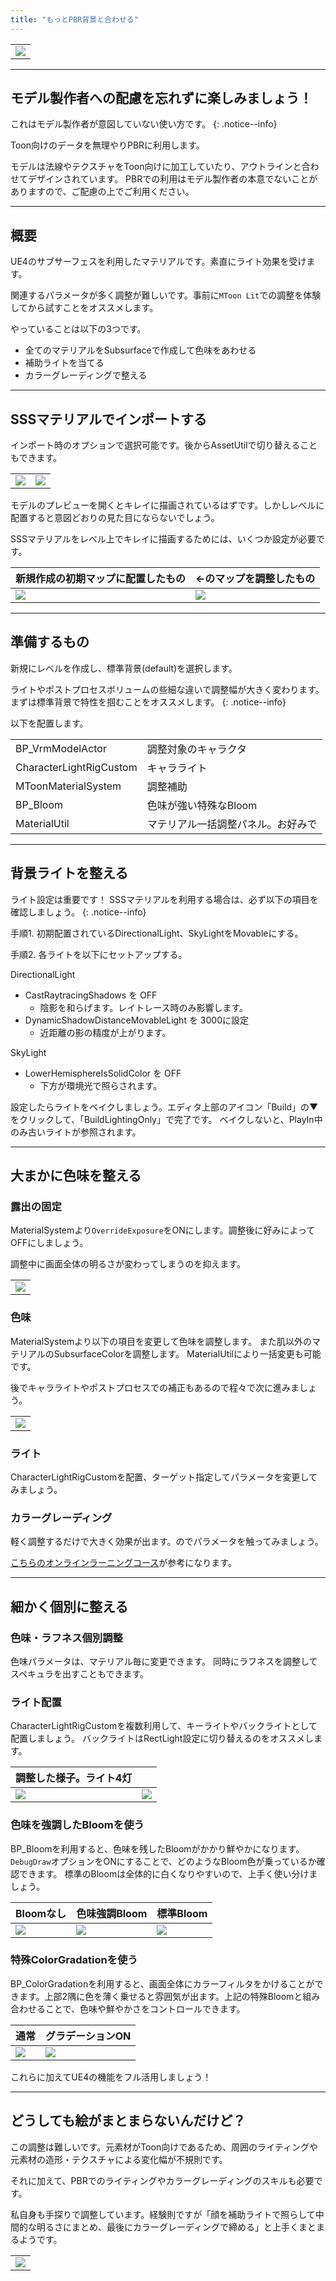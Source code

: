 ```yaml
---
title: "もっとPBR背景と合わせる"
---
```


||
|-|
|[![](./assets/images/small/02s_top2.png)](../assets/images/02s_top2.png)|


----
## モデル製作者への配慮を忘れずに楽しみましょう！

これはモデル製作者が意図していない使い方です。
{: .notice--info}

Toon向けのデータを無理やりPBRに利用します。

モデルは法線やテクスチャをToon向けに加工していたり、アウトラインと合わせてデザインされています。
PBRでの利用はモデル製作者の本意でないことがありますので、ご配慮の上でご利用ください。

----
## 概要

UE4のサブサーフェスを利用したマテリアルです。素直にライト効果を受けます。

関連するパラメータが多く調整が難しいです。事前に`MToon Lit`での調整を体験してから試すことをオススメします。

やっていることは以下の3つです。
 - 全てのマテリアルをSubsurfaceで作成して色味をあわせる
 - 補助ライトを当てる
 - カラーグレーディングで整える

----
## SSSマテリアルでインポートする

インポート時のオプションで選択可能です。後からAssetUtilで切り替えることもできます。

|||
|-|-|
|[![](./assets/images/small/02s_import.png)](../assets/images/02s_import.png)|[![](./assets/images/small/02s_pre1.png)](../assets/images/02s_pre1.png)|

モデルのプレビューを開くとキレイに描画されているはずです。しかしレベルに配置すると意図どおりの見た目にならないでしょう。

SSSマテリアルをレベル上でキレイに描画するためには、いくつか設定が必要です。

|新規作成の初期マップに配置したもの|←のマップを調整したもの|
|-|-|
|[![](./assets/images/small/02s_pre2.png)](../assets/images/02s_pre2.png)|[![](./assets/images/small/02s_pre3.png)](../assets/images/02s_pre3.png)|

----
## 準備するもの

新規にレベルを作成し、標準背景(default)を選択します。

ライトやポストプロセスボリュームの些細な違いで調整幅が大きく変わります。
まずは標準背景で特性を掴むことをオススメします。
{: .notice--info}

以下を配置します。

|||
|-|-|
|BP_VrmModelActor|調整対象のキャラクタ|
|CharacterLightRigCustom|キャラライト|
|MToonMaterialSystem|調整補助|
|BP_Bloom|色味が強い特殊なBloom|
|MaterialUtil|マテリアル一括調整パネル。お好みで|

----
## 背景ライトを整える

ライト設定は重要です！ SSSマテリアルを利用する場合は、必ず以下の項目を確認しましょう。
{: .notice--info}

手順1.
初期配置されているDirectionalLight、SkyLightをMovableにする。

手順2.
各ライトを以下にセットアップする。

DirectionalLight
- CastRaytracingShadows を OFF
  - 陰影を和らげます。レイトレース時のみ影響します。
- DynamicShadowDistanceMovableLight を 3000に設定
  - 近距離の影の精度が上がります。

SkyLight
- LowerHemisphereIsSolidColor を OFF
  - 下方が環境光で照らされます。

設定したらライトをベイクしましょう。エディタ上部のアイコン「Build」の▼をクリックして、「BuildLightingOnly」で完了です。
ベイクしないと、PlayIn中のみ古いライトが参照されます。

----
## 大まかに色味を整える

### 露出の固定
MaterialSystemより`OverrideExposure`をONにします。調整後に好みによってOFFにしましょう。

調整中に画面全体の明るさが変わってしまうのを抑えます。

||
|-|
|[![](./assets/images/small/02s_ex.png)](../assets/images/02s_ex.png)|


### 色味
MaterialSystemより以下の項目を変更して色味を調整します。
また肌以外のマテリアルのSubsurfaceColorを調整します。
MaterialUtilにより一括変更も可能です。

後でキャラライトやポストプロセスでの補正もあるので程々で次に進みましょう。

||
|-|
|[![](./assets/images/small/02s_texpow.png)](../assets/images/02s_texpow.png)|

### ライト
CharacterLightRigCustomを配置、ターゲット指定してパラメータを変更してみましょう。

### カラーグレーディング

軽く調整するだけで大きく効果が出ます。のでパラメータを触ってみましょう。

[こちらのオンラインラーニングコース](https://www.unrealengine.com/ja/onlinelearning-courses/creating-photoreal-cinematics-with-quixel)が参考になります。

----
## 細かく個別に整える

### 色味・ラフネス個別調整
色味パラメータは、マテリアル毎に変更できます。
同時にラフネスを調整してスペキュラを出すこともできます。

### ライト配置
CharacterLightRigCustomを複数利用して、キーライトやバックライトとして配置しましょう。
バックライトはRectLight設定に切り替えるのをオススメします。

|調整した様子。ライト4灯||
|-|-|
|[![](./assets/images/small/02s_light.png)](../assets/images/02s_light.png)|[![](./assets/images/small/02s_custom.png)](../assets/images/02s_custom.png)|

### 色味を強調したBloomを使う
BP_Bloomを利用すると、色味を残したBloomがかかり鮮やかになります。`DebugDraw`オプションをONにすることで、どのようなBloom色が乗っているか確認できます。
標準のBloomは全体的に白くなりやすいので、上手く使い分けましょう。

|Bloomなし|色味強調Bloom|標準Bloom|
|-|-|-|
|[![](./assets/images/small/02s_bloom1.png)](../assets/images/02s_bloom1.png)|[![](./assets/images/small/02s_bloom2.png)](../assets/images/02s_bloom2.png)|[![](./assets/images/small/02s_bloom3.png)](../assets/images/02s_bloom3.png)|


### 特殊ColorGradationを使う

BP_ColorGradationを利用すると、画面全体にカラーフィルタをかけることができます。上部2隅に色を薄く乗せると雰囲気が出ます。上記の特殊Bloomと組み合わせることで、色味や鮮やかさをコントロールできます。

|通常|グラデーションON|
|-|-|
|[![](./assets/images/small/02s_col1.png)](../assets/images/02s_col1.png)|[![](./assets/images/small/02s_col2.png)](../assets/images/02s_col2.png)|

これらに加えてUE4の機能をフル活用しましょう！

----
## どうしても絵がまとまらないんだけど？

この調整は難しいです。元素材がToon向けであるため、周囲のライティングや元素材の造形・テクスチャによる変化幅が不規則です。

それに加えて、PBRでのライティングやカラーグレーディングのスキルも必要です。

私自身も手探りで調整しています。経験則ですが「顔を補助ライトで照らして中間的な明るさにまとめ、最後にカラーグレーディングで締める」と上手くまとまるようです。

||
|-|
|[![](./assets/images/small/02s_sub.png)](../assets/images/02s_sub.png)|


